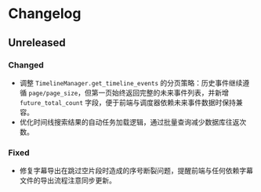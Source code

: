 # Changelog

## Unreleased
### Changed
- 调整 `TimelineManager.get_timeline_events` 的分页策略：历史事件继续遵循 `page/page_size`，但第一页始终返回完整的未来事件列表，并新增 `future_total_count` 字段，便于前端与调度器依赖未来事件数据时保持兼容。
- 优化时间线搜索结果的自动任务加载逻辑，通过批量查询减少数据库往返次数。

### Fixed
- 修复字幕导出在跳过空片段时造成的序号断裂问题，提醒前端与任何依赖字幕文件的导出流程注意同步更新。
